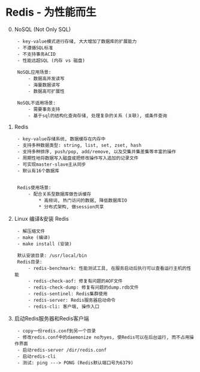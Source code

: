 # Redis - 为性能而生


0. NoSQL (Not Only SQL)

        - key-value模式进行存储, 大大增加了数据库的扩展能力
        - 不遵循SQL标准
        - 不支持事务ACID
        - 性能远超SQL (内存 vs 磁盘)
        
        NoSQL应用场景: 
            - 数据高并发读写
            - 海量数据读写
            - 数据高可扩展性
        
        NoSQL不适用场景:
            - 需要事务支持
            - 基于sql的结构化查询存储, 处理复杂的关系 (关联), 或条件查询
       
       
1. Redis

        - key-value存储系统, 数据缓存在内存中
        - 支持多种数据类型: string, list, set, zset, hash
        - 支持多种排序, push/pop, add/remove, 以及交集并集差集等丰富的操作
        - 周期性地将数据写入磁盘或把修改操作写入追加的记录文件
        - 可实现master-slave主从同步
        - 默认有16个数据库
        
        
        Redis使用场景:
            - 配合关系型数据库做告诉缓存
                * 高频词, 热门访问的数据, 降低数据库IO
                * 分布式架构, 做session共享
    
    
2. Linux 编译&安装 Redis
        
        - 解压缩文件
        - make (编译)
        - make install (安装)
        
        默认安装目录: /usr/local/bin
        Redis目录:
            - redis-benchmark: 性能测试工具, 在服务启动后执行可以查看运行主机的性能
            - redis-check-aof: 修复有问题的AOF文件
            - redis-check-dump: 修复有问题的dump.rdb文件
            - redis-sentinel: Redis集群使用
            - redis-server: Redis服务器启动命令
            - redis-cli: 客户端, 操作入口


3. 启动Redis服务器和Redis客户端

        - copy一份redis.conf到另一个目录
        - 修改redis.conf中的daemonize no为yes, 使Redis可以在后台运行, 而不占用操作界面
        - 启动redis-server /dir/redis.conf
        - 启动redis-cli
        - 测试: ping ---> PONG (Redis默认端口号为6379)



